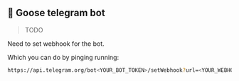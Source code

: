 ## 🪿 Goose telegram bot

> TODO

Need to set webhook for the bot.

Which you can do by pinging running:

```sh
https://api.telegram.org/bot<YOUR_BOT_TOKEN>/setWebhook?url=<YOUR_WEBHOOK_URL>
```
